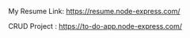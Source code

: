  My Resume Link: 
                https://resume.node-express.com/

   CRUD Project : https://to-do-app.node-express.com/
